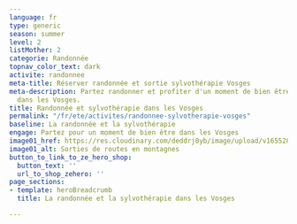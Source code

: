 ```yaml
---
language: fr
type: generic
season: summer
level: 2
listMother: 2
categorie: Randonnée
topnav_color_text: dark
activite: randonnee
meta-title: Réserver randonnée et sortie sylvothérapie Vosges
meta-description: Partez randonner et profiter d'un moment de bien être avec la sylvothérapie
  dans les Vosges.
title: Randonnée et sylvothérapie dans les Vosges
permalink: "/fr/ete/activites/randonnee-sylvotherapie-vosges"
baseline: La randonnée et la sylvothérapie
engage: Partez pour un moment de bien être dans les Vosges
image01_href: https://res.cloudinary.com/deddrj0yb/image/upload/v1655286604/website/Partenaires/Sorties%20de%20route/albane-accompagnatrice-hautes-vosges.jpeg.webp
image01_alt: Sorties de routes en montagnes
button_to_link_to_ze_hero_shop:
  button_text: ''
  url_to_shop_zehero: ''
page_sections:
- template: heroBreadcrumb
  title: La randonnée et la sylvothérapie dans les Vosges

---
```

